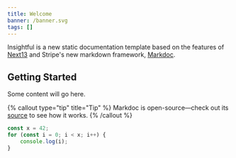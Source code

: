 ```yaml
---
title: Welcome
banner: /banner.svg
tags: []
---
```


Insightful is a new static documentation template based on the features of [Next13](https://nextjs.org/blog/next-13) and Stripe's new markdown framework, [Markdoc](https://markdoc.dev).

## Getting Started

Some content will go here.

{% callout type="tip" title="Tip" %}
Markdoc is open-source—check out its [source](http://github.com/markdoc/markdoc) to see how it works.
{% /callout %}

```js
const x = 42;
for (const i = 0; i < x; i++) {
	console.log(i);
}
```
